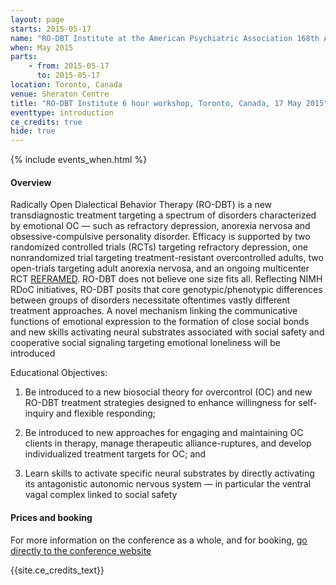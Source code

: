 ```yaml
---
layout: page
starts: 2015-05-17
name: "RO-DBT Institute at the American Psychiatric Association 168th Annual Meeting"
when: May 2015
parts:
    - from: 2015-05-17
      to: 2015-05-17
location: Toronto, Canada
venue: Sheraton Centre
title: "RO-DBT Institute 6 hour workshop, Toronto, Canada, 17 May 2015"
eventtype: introduction
ce_credits: true
hide: true
---
```



{% include events_when.html %}


#### Overview

Radically Open Dialectical Behavior Therapy (RO-DBT) is a new transdiagnostic treatment targeting a spectrum of disorders characterized by emotional OC — such as refractory depression, anorexia nervosa and obsessive-compulsive personality disorder. Efficacy is supported by two randomized controlled trials (RCTs) targeting refractory depression, one nonrandomized trial targeting treatment-resistant overcontrolled adults, two open-trials targeting adult anorexia nervosa, and an ongoing multicenter RCT [REFRAMED](http://www.reframed.org.uk). RO-DBT does not believe one size fits all. Reflecting NIMH RDoC initiatives, RO-DBT posits that core genotypic/phenotypic differences between groups of disorders necessitate oftentimes vastly different treatment approaches. A novel mechanism linking the communicative functions of emotional expression to the formation of close social bonds and new skills activating neural substrates associated with social safety and cooperative social signaling targeting emotional loneliness will be introduced

Educational Objectives: 

1) Be introduced to a new biosocial theory for overcontrol (OC) and new RO-DBT treatment strategies designed to enhance willingness for self-inquiry and flexible responding; 

2) Be introduced to new approaches for engaging and maintaining OC clients in therapy, manage therapeutic alliance-ruptures, and develop individualized treatment targets for OC; and 

3) Learn skills to activate specific neural substrates by directly activating its antagonistic autonomic nervous system — in particular the ventral vagal complex linked to social safety

#### Prices and booking
For more information on the conference as a whole, and for booking, [go directly to the conference website](http://annualmeeting.psychiatry.org/)

{{site.ce_credits_text}}

